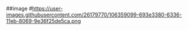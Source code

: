 ##image 
#https://user-images.githubusercontent.com/26179770/106359099-693e3380-6336-11eb-8069-9e36f25de5ca.png

